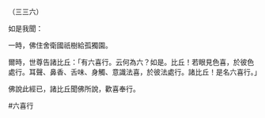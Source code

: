 （三三六）

如是我聞：

一時，佛住舍衛國祇樹給孤獨園。

爾時，世尊告諸比丘：「有六喜行。云何為六？如是。比丘！若眼見色喜，於彼色處行。耳聲、鼻香、舌味、身觸、意識法喜，於彼法處行。諸比丘！是名六喜行。」

佛說此經已，諸比丘聞佛所說，歡喜奉行。



#六喜行
